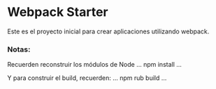 # Webpack Starter

Este es el proyecto inicial para crear aplicaciones utilizando webpack.

### Notas:
Recuerden reconstruir los módulos de Node
...
npm install
...

Y para construir el build, recuerden:
...
npm rub build
...